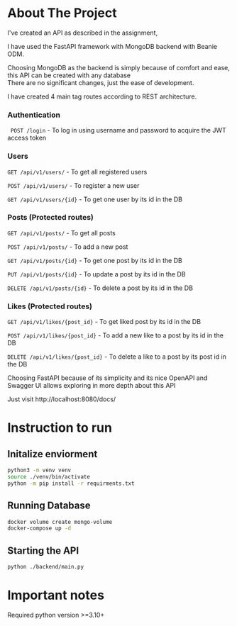 # About The Project

I've created an API as described in the assignment,

I have used the FastAPI framework with MongoDB backend with Beanie ODM.

Choosing MongoDB as the backend is simply because of comfort and ease, this API can be created with any database \
There are no significant changes, just the ease of development.

I have created 4 main tag routes according to REST architecture.

### Authentication

``` POST /login``` - To log in using username and password to acquire the JWT access token

### Users

```GET /api/v1/users/``` - To get all registered users

```POST /api/v1/users/``` - To register a new user

```GET /api/v1/users/{id}``` - To get one user by its id in the DB

### Posts (Protected routes)

```GET /api/v1/posts/``` - To get all posts

```POST /api/v1/posts/``` - To add a new post

```GET /api/v1/posts/{id}``` - To get one post by its id in the DB

```PUT /api/v1/posts/{id}``` - To update a post by its id in the DB

```DELETE /api/v1/posts/{id}``` - To delete a post by its id in the DB

### Likes (Protected routes)

```GET /api/v1/likes/{post_id}``` - To get liked post by its id in the DB

```POST /api/v1/likes/{post_id}``` - To add a new like to a post by its id in the DB

```DELETE /api/v1/likes/{post_id}``` - To delete a like to a post by its post id in the DB

Choosing FastAPI because of its simplicity and its nice OpenAPI and Swagger UI allows exploring in more depth about this API

Just visit http://localhost:8080/docs/

# Instruction to run

## Initalize enviorment 

```bash
python3 -m venv venv
source ./venv/bin/activate
python -m pip install -r requirments.txt
```

## Running Database

```bash
docker volume create mongo-volume
docker-compose up -d
```

## Starting the API

```bash
python ./backend/main.py
```

# Important notes

Required python version >=3.10+
